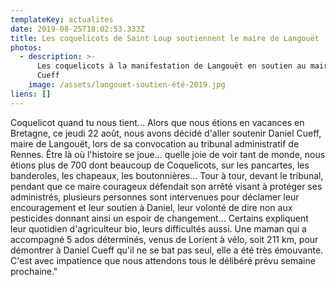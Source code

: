 ```yaml
---
templateKey: actualites
date: 2019-08-25T18:02:53.333Z
title: Les coquelicots de Saint Loup soutiennent le maire de Langouët
photos:
  - description: >-
      Les coquelicots à la manifestation de Langouët en soutien au maire Daniel
      Cueff
    image: /assets/langouet-soutien-été-2019.jpg
liens: []
---
```

Coquelicot quand tu nous tient...
Alors que nous étions en vacances en Bretagne, ce jeudi 22 août, nous avons décidé d'aller soutenir Daniel Cueff, maire de Langouët, lors de sa convocation au tribunal administratif de Rennes. 
Être là où l'histoire se joue... quelle joie de voir tant de monde, nous étions plus de 700 dont beaucoup de Coquelicots, sur les pancartes, les banderoles, les chapeaux, les boutonnières... 
Tour à tour, devant le tribunal, pendant que ce maire courageux défendait son arrêté visant à protéger ses administrés, plusieurs personnes sont intervenues pour déclamer leur encouragement et leur soutien à  Daniel,  leur volonté de dire non aux pesticides donnant ainsi un espoir de changement...
Certains expliquent leur quotidien d'agriculteur bio, leurs difficultés aussi.
 Une maman qui a accompagné 5 ados déterminés, venus de Lorient à vélo, soit 211 km, pour démontrer à Daniel Cueff qu'il ne se bat pas seul, elle a été très émouvante.
C'est avec impatience que nous attendons tous le délibéré prévu semaine prochaine."

